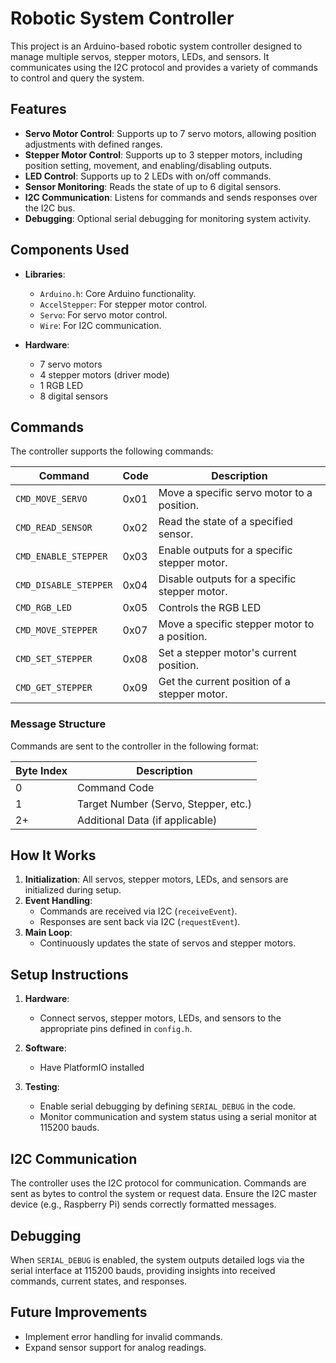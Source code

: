 # Robotic System Controller

This project is an Arduino-based robotic system controller designed to manage multiple servos, stepper motors, LEDs, and sensors. It communicates using the I2C protocol and provides a variety of commands to control and query the system.

## Features

- **Servo Motor Control**: Supports up to 7 servo motors, allowing position adjustments with defined ranges.
- **Stepper Motor Control**: Supports up to 3 stepper motors, including position setting, movement, and enabling/disabling outputs.
- **LED Control**: Supports up to 2 LEDs with on/off commands.
- **Sensor Monitoring**: Reads the state of up to 6 digital sensors.
- **I2C Communication**: Listens for commands and sends responses over the I2C bus.
- **Debugging**: Optional serial debugging for monitoring system activity.

## Components Used

- **Libraries**:
  - `Arduino.h`: Core Arduino functionality.
  - `AccelStepper`: For stepper motor control.
  - `Servo`: For servo motor control.
  - `Wire`: For I2C communication.

- **Hardware**:
  - 7 servo motors
  - 4 stepper motors (driver mode)
  - 1 RGB LED
  - 8 digital sensors

## Commands

The controller supports the following commands:

| Command               | Code  | Description                                   |
|-----------------------|-------|-----------------------------------------------|
| `CMD_MOVE_SERVO`      | 0x01  | Move a specific servo motor to a position.   |
| `CMD_READ_SENSOR`     | 0x02  | Read the state of a specified sensor.        |
| `CMD_ENABLE_STEPPER`  | 0x03  | Enable outputs for a specific stepper motor. |
| `CMD_DISABLE_STEPPER` | 0x04  | Disable outputs for a specific stepper motor.|
| `CMD_RGB_LED`         | 0x05  | Controls the RGB LED                         |
| `CMD_MOVE_STEPPER`    | 0x07  | Move a specific stepper motor to a position. |
| `CMD_SET_STEPPER`     | 0x08  | Set a stepper motor's current position.      |
| `CMD_GET_STEPPER`     | 0x09  | Get the current position of a stepper motor. |

### Message Structure

Commands are sent to the controller in the following format:

| Byte Index | Description                          |
|------------|--------------------------------------|
| 0          | Command Code                         |
| 1          | Target Number (Servo, Stepper, etc.) |
| 2+         | Additional Data (if applicable)      |

## How It Works

1. **Initialization**: All servos, stepper motors, LEDs, and sensors are initialized during setup.
2. **Event Handling**:
   - Commands are received via I2C (`receiveEvent`).
   - Responses are sent back via I2C (`requestEvent`).
3. **Main Loop**:
   - Continuously updates the state of servos and stepper motors.

## Setup Instructions

1. **Hardware**:
   - Connect servos, stepper motors, LEDs, and sensors to the appropriate pins defined in `config.h`.

2. **Software**:
   - Have PlatformIO installed

3. **Testing**:
   - Enable serial debugging by defining `SERIAL_DEBUG` in the code.
   - Monitor communication and system status using a serial monitor at 115200 bauds.

## I2C Communication

The controller uses the I2C protocol for communication. Commands are sent as bytes to control the system or request data. Ensure the I2C master device (e.g., Raspberry Pi) sends correctly formatted messages.

## Debugging

When `SERIAL_DEBUG` is enabled, the system outputs detailed logs via the serial interface at 115200 bauds, providing insights into received commands, current states, and responses.

## Future Improvements

- Implement error handling for invalid commands.
- Expand sensor support for analog readings.
